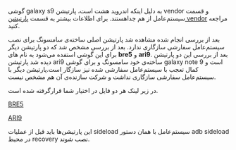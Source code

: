 
گوشی galaxy s9 به دلیل اینکه اندروید هشت است، پارتیشن vendor و قسمت سیستم‌عامل از هم جداهستند.
برای اطلاعات بیشتر به قسمت [پارتیشن vendor](/concepts/vendor_partition/)  مراجعه کنید.

بعد از بررسی انجام شده مشاهده شد پارتیشن اصلی ساخته‌ی سامسونگ برای نصب سیستم‌عامل سفارشی سازگاری ندارد.
بعد از بررسی مشخص شد که دو پارتیشن دیگر برای این گوشی استفده می‌شود به نام های **bre5** و **ari9**.
بعد از بررسی این دو پارتیشن دیده شد پارتیشن ari9 ساخته‌ی خود سامسونگ و برای گوشی galaxy note 9 است و کمال تعجب با سیستم‌عامل سفارشی شده نیز سازگار است.پارتیشن دیگر با سیستم‌عامل سفارشی سازگاری نداشت و شرکت سازنده‌ی آن هم مشخص نیست.

در زیر لینک هر دو فایل در اختیار شما قرارگرفته شده است.

[BRE5](https://mega.nz/#!r2g3FBQL!RI7jiQDm7WpeYMZvmURAWsiDMShEt0UPp5YCarvxuDo)

[ARI9](https://androidfilehost.com/?fid=11410932744536982158)

این پارتیشن‌ها باید قبل از عملیات sideload سیستم‌عامل با همان دستور adb sideload در محیط recovery نصب شوند.
